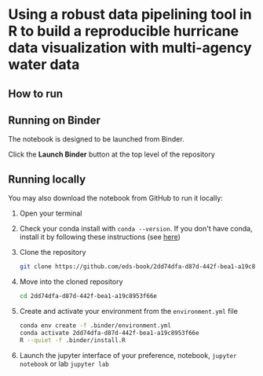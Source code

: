 # Using a robust data pipelining tool in R to build a reproducible hurricane data visualization with multi-agency water data

## How to run

## Running on Binder
The notebook is designed to be launched from Binder. 

Click the **Launch Binder** button at the top level of the repository

## Running locally
You may also download the notebook from GitHub to run it locally:
1. Open your terminal

2. Check your conda install with `conda --version`. If you don't have conda, install it by following these instructions (see [here](https://docs.conda.io/en/latest/miniconda.html))

3. Clone the repository
    ```bash
    git clone https://github.com/eds-book/2dd74dfa-d87d-442f-bea1-a19c8953f66e.git
    ```

4. Move into the cloned repository
    ```bash
    cd 2dd74dfa-d87d-442f-bea1-a19c8953f66e
    ```

5. Create and activate your environment from the `environment.yml` file
    ```bash
    conda env create -f .binder/environment.yml
    conda activate 2dd74dfa-d87d-442f-bea1-a19c8953f66e
    R --quiet -f .binder/install.R
    ```  

6. Launch the jupyter interface of your preference, notebook, `jupyter notebook` or lab `jupyter lab`
